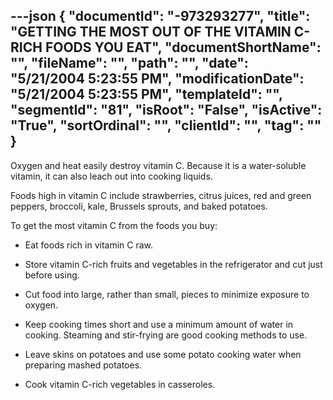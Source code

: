 ---json
{
  "documentId": "-973293277",
  "title": "GETTING THE MOST OUT OF THE VITAMIN C-RICH FOODS YOU EAT",
  "documentShortName": "",
  "fileName": "",
  "path": "",
  "date": "5/21/2004 5:23:55 PM",
  "modificationDate": "5/21/2004 5:23:55 PM",
  "templateId": "",
  "segmentId": "81",
  "isRoot": "False",
  "isActive": "True",
  "sortOrdinal": "",
  "clientId": "",
  "tag": ""
}
---

Oxygen and heat easily destroy vitamin C. Because it is a water-soluble vitamin, it can also leach out into cooking liquids. 

Foods high in vitamin C include strawberries, citrus juices, red and green peppers, broccoli, kale, Brussels sprouts, and baked potatoes. 

To get the most vitamin C from the foods you buy: 

* Eat foods rich in vitamin C raw. 

* Store vitamin C-rich fruits and vegetables in the refrigerator and cut just before using. 

* Cut food into large, rather than small, pieces to minimize exposure to oxygen. 

* Keep cooking times short and use a minimum amount of water in cooking. Steaming and stir-frying are good cooking methods to use. 

* Leave skins on potatoes and use some potato cooking water when preparing mashed potatoes. 

* Cook vitamin C-rich vegetables in casseroles.
